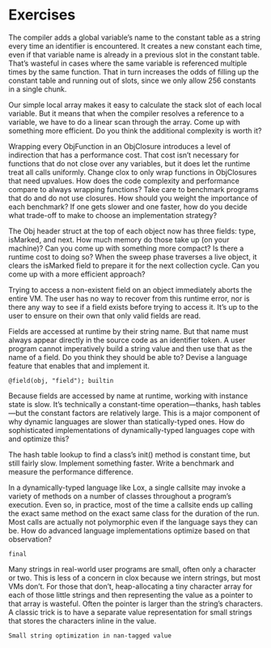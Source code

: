 # Exercises

The compiler adds a global variable’s name to the constant table as a string every time an identifier is encountered. It creates a new constant each time, even if that variable name is already in a previous slot in the constant table. That’s wasteful in cases where the same variable is referenced multiple times by the same function. That in turn increases the odds of filling up the constant table and running out of slots, since we only allow 256 constants in a single chunk.

Our simple local array makes it easy to calculate the stack slot of each local variable. But it means that when the compiler resolves a reference to a variable, we have to do a linear scan through the array. Come up with something more efficient. Do you think the additional complexity is worth it?

Wrapping every ObjFunction in an ObjClosure introduces a level of indirection that has a performance cost. That cost isn’t necessary for functions that do not close over any variables, but it does let the runtime treat all calls uniformly. Change clox to only wrap functions in ObjClosures that need upvalues. How does the code complexity and performance compare to always wrapping functions? Take care to benchmark programs that do and do not use closures. How should you weight the importance of each benchmark? If one gets slower and one faster, how do you decide what trade-off to make to choose an implementation strategy?

The Obj header struct at the top of each object now has three fields: type, isMarked, and next. How much memory do those take up (on your machine)? Can you come up with something more compact? Is there a runtime cost to doing so? When the sweep phase traverses a live object, it clears the isMarked field to prepare it for the next collection cycle. Can you come up with a more efficient approach?

Trying to access a non-existent field on an object immediately aborts the entire VM. The user has no way to recover from this runtime error, nor is there any way to see if a field exists before trying to access it. It’s up to the user to ensure on their own that only valid fields are read.

Fields are accessed at runtime by their string name. But that name must always appear directly in the source code as an identifier token. A user program cannot imperatively build a string value and then use that as the name of a field. Do you think they should be able to? Devise a language feature that enables that and implement it.

    @field(obj, "field"); builtin

Because fields are accessed by name at runtime, working with instance state is slow. It’s technically a constant-time operation—thanks, hash tables—but the constant factors are relatively large. This is a major component of why dynamic languages are slower than statically-typed ones. How do sophisticated implementations of dynamically-typed languages cope with and optimize this?

The hash table lookup to find a class’s init() method is constant time, but still fairly slow. Implement something faster. Write a benchmark and measure the performance difference.

In a dynamically-typed language like Lox, a single callsite may invoke a variety of methods on a number of classes throughout a program’s execution. Even so, in practice, most of the time a callsite ends up calling the exact same method on the exact same class for the duration of the run. Most calls are actually not polymorphic even if the language says they can be. How do advanced language implementations optimize based on that observation?

    final

Many strings in real-world user programs are small, often only a character or two. This is less of a concern in clox because we intern strings, but most VMs don’t. For those that don’t, heap-allocating a tiny character array for each of those little strings and then representing the value as a pointer to that array is wasteful. Often the pointer is larger than the string’s characters. A classic trick is to have a separate value representation for small strings that stores the characters inline in the value.

    Small string optimization in nan-tagged value
